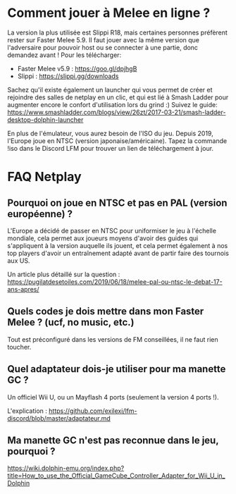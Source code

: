 # Comment jouer à Melee en ligne ?

La version la plus utilisée est Slippi R18, mais certaines personnes préfèrent rester sur Faster Melee 5.9.
Il faut jouer avec la même version que l'adversaire pour pouvoir host ou se connecter à une partie, donc demandez avant ! Pour les télécharger:

* Faster Melee v5.9 : https://goo.gl/dpjhgB
* Slippi : https://slippi.gg/downloads

Sachez qu'il existe également un launcher qui vous permet de créer et rejoindre des salles de netplay en un clic, et qui est lié à Smash Ladder pour augmenter encore le confort d'utilisation lors du grind :)
Suivez le guide: https://www.smashladder.com/blogs/view/26zt/2017-03-21/smash-ladder-desktop-dolphin-launcher

En plus de l'émulateur, vous aurez besoin de l'ISO du jeu. Depuis 2019, l'Europe joue en NTSC (version japonaise/américaine). Tapez la commande !iso dans le Discord LFM pour trouver un lien de téléchargement à jour. 

# FAQ Netplay

## Pourquoi on joue en NTSC et pas en PAL (version européenne) ?
L'Europe a décidé de passer en NTSC pour uniformiser le jeu à l'échelle mondiale, cela permet aux joueurs moyens d'avoir des guides qui s'appliquent à la version auquelle ils jouent, et cela permet également à nos top players d'avoir un entraînement adapté avant de partir faire des tournois aux US.

Un article plus détaillé sur la question : https://pugilatdesetoiles.com/2019/06/18/melee-pal-ou-ntsc-le-debat-17-ans-apres/

## Quels codes je dois mettre dans mon Faster Melee ? (ucf, no music, etc.)
Tout est préconfiguré dans les versions de FM conseillées, il ne faut rien toucher.

## Quel adaptateur dois-je utiliser pour ma manette GC ?
Un officiel Wii U, ou un Mayflash 4 ports (seulement la version 4 ports !).

L'explication : https://github.com/exilexi/lfm-discord/blob/master/adaptateur.md

## Ma manette GC n'est pas reconnue dans le jeu, pourquoi ?
https://wiki.dolphin-emu.org/index.php?title=How_to_use_the_Official_GameCube_Controller_Adapter_for_Wii_U_in_Dolphin

